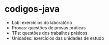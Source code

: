 # codigos-java

- Lab: exercícios do laboratório
- Provas: questões de provas práticas
- TPs: questões dos trabalhos práticos
- Unidades: exercícios das unidades de estudo
